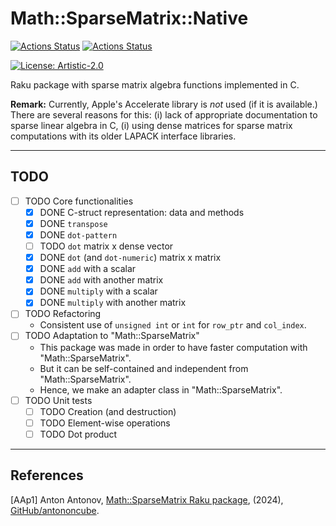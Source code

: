 # Math::SparseMatrix::Native

[![Actions Status](https://github.com/antononcube/Raku-SparseMatrix-Native/actions/workflows/linux.yml/badge.svg)](https://github.com/antononcube/Raku-SparseMatrix-Native/actions)
[![Actions Status](https://github.com/antononcube/Raku-SparseMatrix-Native/actions/workflows/macos.yml/badge.svg)](https://github.com/antononcube/Raku-SparseMatrix-Native/actions)

[![License: Artistic-2.0](https://img.shields.io/badge/License-Artistic%202.0-0298c3.svg)](https://opensource.org/licenses/Artistic-2.0)

Raku package with sparse matrix algebra functions implemented in C.

**Remark:** Currently, Apple's Accelerate library is _not_ used (if it is available.)
There are several reasons for this:
(i) lack of appropriate documentation to sparse linear algebra in C,
(i) using dense matrices for sparse matrix computations with its older LAPACK interface libraries.

------

## TODO

- [ ] TODO Core functionalities
  - [X] DONE C-struct representation: data and methods
  - [X] DONE `transpose`
  - [X] DONE `dot-pattern`
  - [ ] TODO `dot` matrix x dense vector
  - [X] DONE `dot` (and `dot-numeric`) matrix x matrix
  - [X] DONE `add` with a scalar
  - [X] DONE `add` with another matrix
  - [X] DONE `multiply` with a scalar
  - [X] DONE `multiply` with another matrix
- [ ] TODO Refactoring
  - Consistent use of `unsigned int` or `int` for `row_ptr` and `col_index`.
- [ ] TODO Adaptation to "Math::SparseMatrix"
  - This package was made in order to have faster computation with "Math::SparseMatrix".
  - But it can be self-contained and independent from "Math::SparseMatrix".
  - Hence, we make an adapter class in "Math::SparseMatrix".
- [ ] TODO Unit tests
  - [ ] TODO Creation (and destruction)
  - [ ] TODO Element-wise operations
  - [ ] TODO Dot product

------

## References

[AAp1] Anton Antonov,
[Math::SparseMatrix Raku package](https://github.com/antononcube/Raku-Math-SparseMatrix),
(2024),
[GitHub/antononcube](https://github.com/antononcube).
